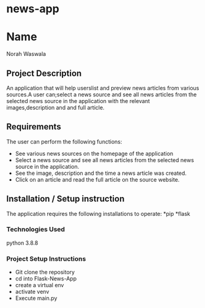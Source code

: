 # news-app
# Name
Norah Waswala
## Project Description
An application that will help userslist and preview news articles from various sources.A user can;select a news source and see all news articles from the selected news source in the application with the relevant images,description and and full article.
## Requirements
The user can perform the following functions:
* See various news sources on the homepage of the application
* Select a news source and see all news articles from the selected news source in the application.
* See the image, description and the time a news article was created.
* Click on an article and read the full article on the source website.
## Installation / Setup instruction
The application requires the following installations to operate:
*pip
*flask
### Technologies Used
python 3.8.8
### Project Setup Instructions
* Git clone the repository
* cd into Flask-News-App
* create a virtual env
* activate venv
* Execute main.py
